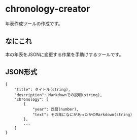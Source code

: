 # chronology-creator
年表作成ツールの作成です。

## なにこれ
本の年表をJSONに変更する作業を手助けするツールです。

## JSON形式
```json=
{
    "title": タイトル(string),
    "description": Markdownでの説明(string),
    "chronology": [
        {
            "year": 西暦(number),
            "text": その年になにがあったかのMarkdown(string)
        },
        ...
    ]
}
```
